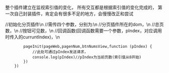 整个插件建立在监视索引值的变化，
所有交互都是根据索引值的变化完成的，
第一次自己封装插件，肯定会有很多不足的地方，会慢慢改正和尝试

//初始化分页插件\n
//需传四个参数，分别为:\n
                //分页插件所在的dom，\n
                //总页数，\n
                //按钮可见数，\n
                //回调函数(回调函数需要一个参数，pIndex，对应调用时传入的curruntIndex)，\n
            
            pageInit(pageWeb,pagenNum,btnNumsView,function (pIndex) {
                //此处可通过pIndex发送请求，
                console.log(pIndex)//pIndex为当前页数(索引值从0开始)
            }) 
        })
